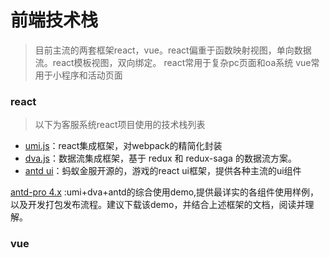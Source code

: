 # 前端技术栈

>目前主流的两套框架react，vue。react偏重于函数映射视图，单向数据流。react模板视图，双向绑定。
>react常用于复杂pc页面和oa系统
>vue常用于小程序和活动页面


### react

>以下为客服系统react项目使用的技术栈列表

* [umi.js](https://umijs.org/zh-CN)：react集成框架，对webpack的精简化封装
* [dva.js](https://dvajs.com/guide/)：数据流集成框架，基于 redux 和 redux-saga 的数据流方案。
* [antd ui](https://ant.design/components/overview-cn/)：蚂蚁金服开源的，游戏的react ui框架，提供各种主流的ui组件


[antd-pro 4.x](https://pro.ant.design/zh-CN/) :umi+dva+antd的综合使用demo,提供最详实的各组件使用样例，以及开发打包发布流程。建议下载该demo，并结合上述框架的文档，阅读并理解。


### vue
